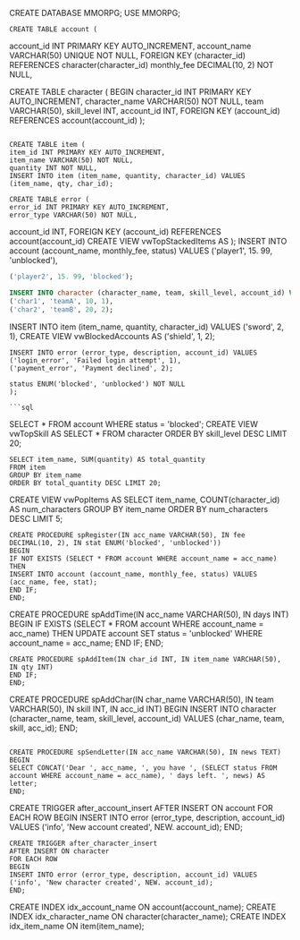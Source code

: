 CREATE DATABASE MMORPG;
USE MMORPG;
```
CREATE TABLE account (
```
account_id INT PRIMARY KEY AUTO_INCREMENT,
account_name VARCHAR(50) UNIQUE NOT NULL,
FOREIGN KEY (character_id) REFERENCES character(character_id)
monthly_fee DECIMAL(10, 2) NOT NULL,

CREATE TABLE character (
BEGIN
character_id INT PRIMARY KEY AUTO_INCREMENT,
character_name VARCHAR(50) NOT NULL,
team VARCHAR(50),
skill_level INT,
account_id INT,
FOREIGN KEY (account_id) REFERENCES account(account_id)
);
```

CREATE TABLE item (
item_id INT PRIMARY KEY AUTO_INCREMENT,
item_name VARCHAR(50) NOT NULL,
quantity INT NOT NULL,
INSERT INTO item (item_name, quantity, character_id) VALUES (item_name, qty, char_id);

CREATE TABLE error (
error_id INT PRIMARY KEY AUTO_INCREMENT,
error_type VARCHAR(50) NOT NULL,
```
account_id INT,
FOREIGN KEY (account_id) REFERENCES account(account_id)
CREATE VIEW vwTopStackedItems AS
);
INSERT INTO account (account_name, monthly_fee, status) VALUES
('player1', 15. 99, 'unblocked'),

```sql
('player2', 15. 99, 'blocked');

INSERT INTO character (character_name, team, skill_level, account_id) VALUES
('char1', 'teamA', 10, 1),
('char2', 'teamB', 20, 2);
```
INSERT INTO item (item_name, quantity, character_id) VALUES
('sword', 2, 1),
CREATE VIEW vwBlockedAccounts AS
('shield', 1, 2);
```
INSERT INTO error (error_type, description, account_id) VALUES
('login_error', 'Failed login attempt', 1),
('payment_error', 'Payment declined', 2);

status ENUM('blocked', 'unblocked') NOT NULL
);

```sql
```

SELECT * FROM account WHERE status = 'blocked';
CREATE VIEW vwTopSkill AS
SELECT * FROM character ORDER BY skill_level DESC LIMIT 20;
```
SELECT item_name, SUM(quantity) AS total_quantity
FROM item
GROUP BY item_name
ORDER BY total_quantity DESC LIMIT 20;
```
CREATE VIEW vwPopItems AS
SELECT item_name, COUNT(character_id) AS num_characters
GROUP BY item_name
ORDER BY num_characters DESC LIMIT 5;
```
CREATE PROCEDURE spRegister(IN acc_name VARCHAR(50), IN fee DECIMAL(10, 2), IN stat ENUM('blocked', 'unblocked'))
BEGIN
IF NOT EXISTS (SELECT * FROM account WHERE account_name = acc_name) THEN
INSERT INTO account (account_name, monthly_fee, status) VALUES (acc_name, fee, stat);
END IF;
END;
```
CREATE PROCEDURE spAddTime(IN acc_name VARCHAR(50), IN days INT)
BEGIN
IF EXISTS (SELECT * FROM account WHERE account_name = acc_name) THEN
UPDATE account SET status = 'unblocked' WHERE account_name = acc_name;
END IF;
END;
```
CREATE PROCEDURE spAddItem(IN char_id INT, IN item_name VARCHAR(50), IN qty INT)
END IF;
END;
```
CREATE PROCEDURE spAddChar(IN char_name VARCHAR(50), IN team VARCHAR(50), IN skill INT, IN acc_id INT)
BEGIN
INSERT INTO character (character_name, team, skill_level, account_id) VALUES (char_name, team, skill, acc_id);
END;
```

CREATE PROCEDURE spSendLetter(IN acc_name VARCHAR(50), IN news TEXT)
BEGIN
SELECT CONCAT('Dear ', acc_name, ', you have ', (SELECT status FROM account WHERE account_name = acc_name), ' days left. ', news) AS letter;
END;
```
CREATE TRIGGER after_account_insert
AFTER INSERT ON account
FOR EACH ROW
BEGIN
INSERT INTO error (error_type, description, account_id) VALUES ('info', 'New account created', NEW. account_id);
END;
```
CREATE TRIGGER after_character_insert
AFTER INSERT ON character
FOR EACH ROW
BEGIN
INSERT INTO error (error_type, description, account_id) VALUES ('info', 'New character created', NEW. account_id);
END;
```
CREATE INDEX idx_account_name ON account(account_name);
CREATE INDEX idx_character_name ON character(character_name);
CREATE INDEX idx_item_name ON item(item_name);
```
